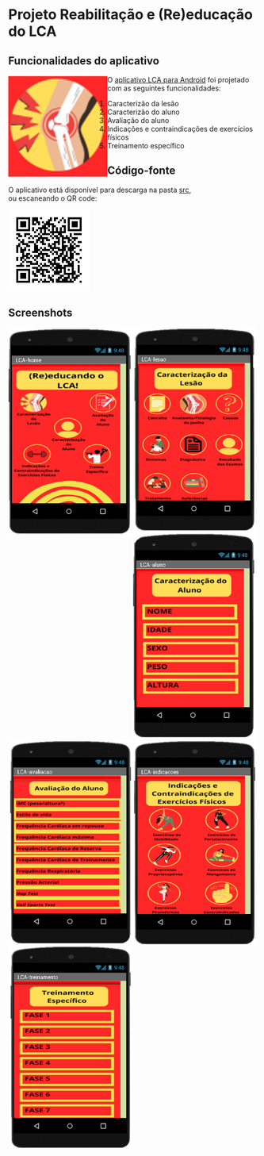 # Projeto Reabilitação e (Re)educação do LCA


## Funcionalidades do aplicativo
<img src="images/lca-icon.png" align="left" width="200">

O [aplicativo LCA para Android](src/LCA.apk) foi projetado com as seguintes funcionalidades:

1. Caracterizão da lesão
2. Caracterizão do aluno
3. Avaliação do aluno
4. Indicações e contraindicações de exercícios físicos
5. Treinamento específico

## Código-fonte
O aplicativo está disponível para descarga na pasta [src](src/),  
ou escaneando o QR code:

![](images/lca-qr.png)

## Screenshots

<img src="images/lca-app01.png" align="left" width="250">
<img src="images/lca-app02.png" align="left" width="250">
<img src="images/lca-app03.png" width="250">

<img src="images/lca-app04.png" align="left" width="250">
<img src="images/lca-app05.png" align="left" width="250">
<img src="images/lca-app06.png" width="250"> </figure>
